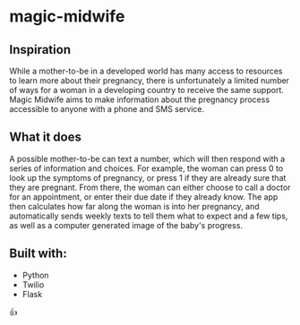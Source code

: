 # magic-midwife

## Inspiration
While a mother-to-be in a developed world has many access to resources to learn more about their pregnancy, there is unfortunately a limited number of ways for a woman in a developing country to receive the same support. Magic Midwife aims to make information about the pregnancy process accessible to anyone with a phone and SMS service.

## What it does
A possible mother-to-be can text a number, which will then respond with a series of information and choices. For example, the woman can press 0 to look up the symptoms of pregnancy, or press 1 if they are already sure that they are pregnant. From there, the woman can either choose to call a doctor for an appointment, or enter their due date if they already know. The app then calculates how far along the woman is into her pregnancy, and automatically sends weekly texts to tell them what to expect and a few tips, as well as a computer generated image of the baby's progress.

## Built with:
* Python
* Twilio
* Flask

:+1:
